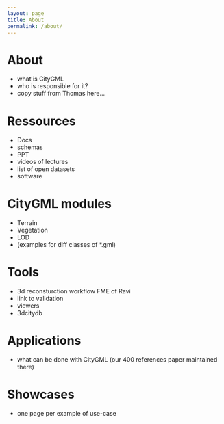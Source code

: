 ```yaml
---
layout: page
title: About
permalink: /about/
---
```


# About

  - what is CityGML
  - who is responsible for it?
  - copy stuff from Thomas here...
  
# Ressources

  - Docs 
  - schemas
  - PPT
  - videos of lectures
  - list of open datasets
  - software


# CityGML modules

  - Terrain
  - Vegetation
  - LOD
  - (examples for diff classes of *.gml)


# Tools
  
  - 3d reconsturction workflow FME of Ravi
  - link to validation
  - viewers 
  - 3dcitydb


# Applications
  
  - what can be done with CityGML (our 400 references paper maintained there)

# Showcases

  - one page per example of use-case
